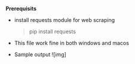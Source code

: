 **Prerequisits**
* install requests module for web scraping
  > pip install requests


* This file work fine in both windows and macos

* Sample output
  ![img]
